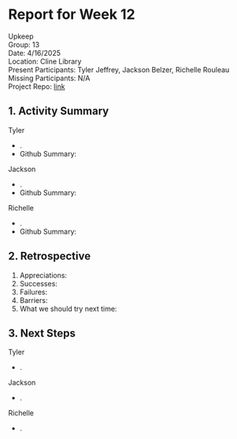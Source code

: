 # Report for Week 12 #
Upkeep <br />
Group: 13<br />
Date: 4/16/2025<br />
Location: Cline Library<br />
Present Participants: Tyler Jeffrey, Jackson Belzer, Richelle Rouleau<br />
Missing Participants: N/A<br />
Project Repo: [link](https://github.com/TJeffrey237/CS386Project.git)

## 1. Activity Summary ##
Tyler
- .
- Github Summary:

Jackson
- .
- Github Summary:

Richelle
- .
- Github Summary:

## 2. Retrospective ##
1. Appreciations:
2. Successes:
3. Failures:
4. Barriers:
5. What we should try next time:

## 3. Next Steps ##
Tyler
- .

Jackson 
- .

Richelle
- .
